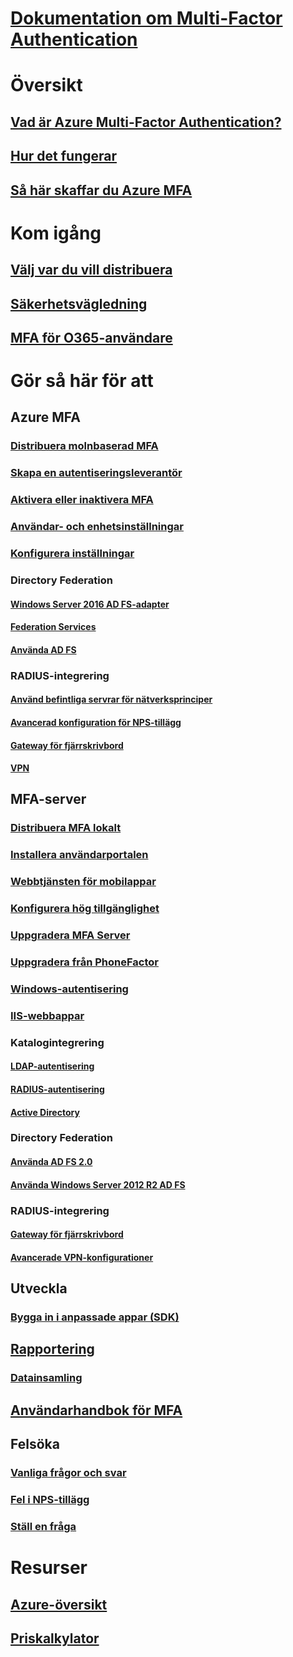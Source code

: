 # [Dokumentation om Multi-Factor Authentication](index.md)

# Översikt

## [Vad är Azure Multi-Factor Authentication?](../active-directory/authentication/multi-factor-authentication.md)
## [Hur det fungerar](../active-directory/authentication/concept-mfa-howitworks.md)
## [Så här skaffar du Azure MFA](../active-directory/authentication/concept-mfa-licensing.md)

# Kom igång

## [Välj var du vill distribuera](../active-directory/authentication/concept-mfa-whichversion.md)
## [Säkerhetsvägledning](../active-directory/authentication/multi-factor-authentication-security-best-practices.md)
## [MFA för O365-användare](https://support.office.com/article/Plan-for-multi-factor-authentication-for-Office-365-Deployments-043807b2-21db-4d5c-b430-c8a6dee0e6ba)

# Gör så här för att

## Azure MFA
### [Distribuera molnbaserad MFA](../active-directory/authentication/howto-mfa-getstarted.md)
### [Skapa en autentiseringsleverantör](../active-directory/authentication/concept-mfa-authprovider.md)
### [Aktivera eller inaktivera MFA](../active-directory/authentication/howto-mfa-userstates.md)
### [Användar- och enhetsinställningar](../active-directory/authentication/howto-mfa-userdevicesettings.md)
### [Konfigurera inställningar](../active-directory/authentication/howto-mfa-mfasettings.md)
### Directory Federation
#### [Windows Server 2016 AD FS-adapter](https://docs.microsoft.com/windows-server/identity/ad-fs/operations/configure-ad-fs-and-azure-mfa)
#### [Federation Services](../active-directory/authentication/multi-factor-authentication-get-started-adfs.md)
#### [Använda AD FS](../active-directory/authentication/howto-mfa-adfs.md)
### RADIUS-integrering
#### [Använd befintliga servrar för nätverksprinciper](../active-directory/authentication/howto-mfa-nps-extension.md)
#### [Avancerad konfiguration för NPS-tillägg](../active-directory/authentication/howto-mfa-nps-extension-advanced.md)
#### [Gateway för fjärrskrivbord](../active-directory/authentication/howto-mfa-nps-extension-rdg.md)
#### [VPN](../active-directory/authentication/howto-mfa-nps-extension-vpn.md)

## MFA-server
### [Distribuera MFA lokalt](../active-directory/authentication/howto-mfaserver-deploy.md)
### [Installera användarportalen](../active-directory/authentication/howto-mfaserver-deploy-userportal.md)
### [Webbtjänsten för mobilappar](../active-directory/authentication/howto-mfaserver-deploy-mobileapp.md)
### [Konfigurera hög tillgänglighet](../active-directory/authentication/howto-mfaserver-deploy-ha.md)
### [Uppgradera MFA Server](../active-directory/authentication/howto-mfaserver-deploy-upgrade.md)
### [Uppgradera från PhoneFactor](../active-directory/authentication/howto-mfaserver-deploy-upgrade-pf.md)
### [Windows-autentisering](../active-directory/authentication/howto-mfaserver-windows.md)
### [IIS-webbappar](../active-directory/authentication/howto-mfaserver-iis.md)
### Katalogintegrering
#### [LDAP-autentisering](../active-directory/authentication/howto-mfaserver-dir-ldap.md)
#### [RADIUS-autentisering](../active-directory/authentication/howto-mfaserver-dir-radius.md)
#### [Active Directory](../active-directory/authentication/howto-mfaserver-dir-ad.md)
### Directory Federation
#### [Använda AD FS 2.0](../active-directory/authentication/howto-mfaserver-adfs-2.md)
#### [Använda Windows Server 2012 R2 AD FS](../active-directory/authentication/howto-mfaserver-adfs-2012.md)
### RADIUS-integrering
#### [Gateway för fjärrskrivbord](../active-directory/authentication/howto-mfaserver-nps-rdg.md)
#### [Avancerade VPN-konfigurationer](../active-directory/authentication/howto-mfaserver-nps-vpn.md)

## Utveckla
### [Bygga in i anpassade appar (SDK)](../active-directory/authentication/howto-mfa-sdk.md)

## [Rapportering](../active-directory/authentication/howto-mfa-reporting.md)
### [Datainsamling](../active-directory/authentication/howto-mfa-reporting-datacollection.md)

## [Användarhandbok för MFA](../active-directory/authentication/end-user/current/multi-factor-authentication-end-user.md)

## Felsöka
### [Vanliga frågor och svar](../active-directory/authentication/multi-factor-authentication-faq.md)
### [Fel i NPS-tillägg](../active-directory/authentication/howto-mfa-nps-extension-errors.md)
### [Ställ en fråga](https://social.msdn.microsoft.com/Forums/newthread?category=windowsazureplatform&forum=windowsazureactiveauthentication&prof=required)

# Resurser
## [Azure-översikt](https://azure.microsoft.com/roadmap/?category=security-identity)
## [Priskalkylator](https://azure.microsoft.com/pricing/calculator/)
